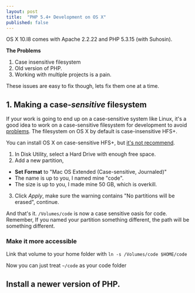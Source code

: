 ```yaml
---
layout: post
title:  "PHP 5.4+ Development on OS X"
published: false
---
```


OS X 10.l8 comes with Apache 2.2.22 and PHP 5.3.15 (with Suhosin).

**The Problems**

1. Case insensitive filesystem
2. Old version of PHP.
3. Working with multiple projects is a pain.

These issues are easy to fix though, lets fix them one at a time.

## 1. Making a case-*sensitive* filesystem

If your work is going to end up on a case-sensitive system like Linux, it's a
good idea to work on a case-sensitive filesystem for development to avoid [problems][1].
The filesystem on OS X by default is case-insensitive HFS+.

You can install OS X on case-sensitive HFS+, but [it's not recommend][2].

1. In Disk Utility, select a Hard Drive with enough free space.
2. Add a new partition,
  * **Set Format** to "Mac OS Extended (Case-sensitive, Journaled)"
  * The name is up to you, I named mine "code".
  * The size is up to you, I made mine 50 GB, which is overkill.
3. Click *Apply*, make sure the warning contains "No partitions will be erased", continue.

And that's it. `/Volumes/code` is now a case sensitive oasis for code. Remember,
If you named your partition something different, the path will be something
different.

### Make it more accessible
Link that volume to your home folder with `ln -s /Volumes/code $HOME/code`

Now you can just treat `~/code` as your code folder

## Install a newer version of PHP.

[1]: http://chapter31.com/2010/10/04/case-sensitive-development-on-mac-os-x/
[2]: https://support.apple.com/kb/TA21400?viewlocale=en_US


